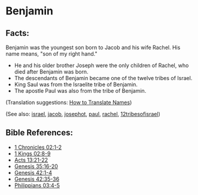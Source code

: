 # Benjamin #

## Facts: ##

Benjamin was the youngest son born to Jacob and his wife Rachel. His name means, "son of my right hand."

* He and his older brother Joseph were the only children of Rachel, who died after Benjamin was born.
* The descendants of Benjamin became one of the twelve tribes of Israel.
* King Saul was from the Israelite tribe of Benjamin.
* The apostle Paul was also from the tribe of Benjamin.

(Translation suggestions: [How to Translate Names](https://git.door43.org/Door43/en-ta-translate-vol1/src/master/content/translate_names.md))

(See also: [israel](../other/israel.md), [jacob](../other/jacob.md), [josephot](../other/josephot.md), [paul](../other/paul.md), [rachel](../other/rachel.md), [12tribesofisrael](../other/12tribesofisrael.md))

## Bible References: ##

* [1 Chronicles 02:1-2](https://door43.org/en/bible/notes/1ch/02/01)
* [1 Kings 02:8-9](https://door43.org/en/bible/notes/1ki/02/08)
* [Acts 13:21-22](https://door43.org/en/bible/notes/act/13/21)
* [Genesis 35:16-20](https://door43.org/en/bible/notes/gen/35/16)
* [Genesis 42:1-4](https://door43.org/en/bible/notes/gen/42/01)
* [Genesis 42:35-36](https://door43.org/en/bible/notes/gen/42/35)
* [Philippians 03:4-5](https://door43.org/en/bible/notes/php/03/04)

